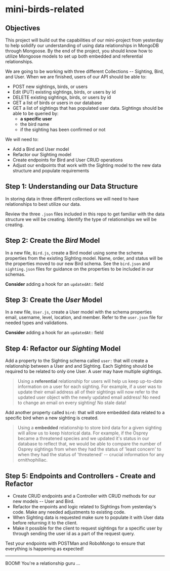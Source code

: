 # mini-birds-related
## Objectives
This project will build out the capabilities of our mini-project from yesterday to help solidify our understanding of using data relationships in MongoDB through Mongoose. By the end of the project, you should know how to utilize Mongoose models to set up both embedded and referential relationships.

We are going to be working with three different Collections -- Sighting, Bird, and User. When we are finished, users of our API should be able to:
  * POST new sightings, birds, or users
  * Edit (PUT) existing sightings, birds, or users by id
  * DELETE existing sightings, birds, or users by id
  * GET a list of birds or users in our database
  * GET a list of sightings that has populated user data. Sightings should be able to be queried by:
    - **a specific user**
    - the bird name
    - if the sighting has been confirmed or not

We will need to:
  * Add a Bird and User model
  * Refactor our Sighting model
  * Create endpoints for Bird and User CRUD operations
  * Adjust our endpoints that work with the Sighting model to the new data structure and populate requirements

## Step 1: Understanding our Data Structure
In storing data in three different collections we will need to have relationships to best utilize our data.

Review the three `.json` files included in this repo to get familiar with the data structure we will be creating. Identify the type of relationships we will be creating.

## Step 2: Create the _Bird_ Model
In a new file, `Bird.js`, create a Bird model using some the schema properties from the existing Sighting model. Name, order, and status will be the properties moved to our new Bird schema. See the `bird.json` and `sighting.json` files for guidance on the properties to be included in our schemas.

**Consider** adding a hook for an `updatedAt:` field

## Step 3: Create the _User_ Model
In a new file, `User.js`, create a User model with the schema properties email, username, level, location, and member. Refer to the `user.json` file for needed types and validations.

**Consider** adding a hook for an `updatedAt:` field

## Step 4: Refactor our _Sighting_ Model
Add a property to the Sighting schema called `user:` that will create a relationship between a User and and Sighting. Each Sighting should be required to be related to only one User. A user may have multiple sightings.  

>  Using a **referential** relationship for users will help us keep up-to-date information on a user for each sighting. For example, if a user was to update their email address all of their sightings will now refer to the updated user object with the newly updated email address! No need to change an email on every sighting! No stale data!

Add another property called `bird:` that will store embedded data related to a specific bird when a new sighting is created.

> Using a **embedded** relationship to store bird data for a given sighting will allow us to keep historical data. For example, if the Osprey became a threatened species and we updated it's status in our database to reflect that, we would be able to compare the number of Osprey sightings from when they had the status of 'least concern' to when they had the status of 'threatened' -- crucial information for any ornithophiliac.


## Step 5: Endpoints and Controllers - Create and Refactor

  * Create CRUD endpoints and a Controller with CRUD methods for our new models -- User and Bird.
  * Refactor the enpoints and logic related to Sightings from yesterday's code. Make any needed adjustments to existing code.
  * When Sighting data is requested make sure to populate it with User data before returning it to the client.
  * Make it possible for the client to request sightings for a specific user by through sending the user id as a part of the request query.

Test your endpoints with POSTMan and RoboMongo to ensure that everything is happening as expected!

---

BOOM! You're a relationship guru ...
